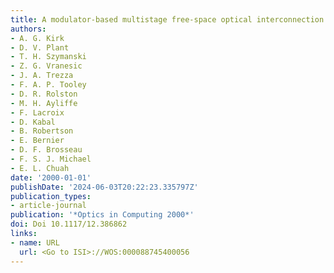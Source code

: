 ```yaml
---
title: A modulator-based multistage free-space optical interconnection system
authors:
- A. G. Kirk
- D. V. Plant
- T. H. Szymanski
- Z. G. Vranesic
- J. A. Trezza
- F. A. P. Tooley
- D. R. Rolston
- M. H. Ayliffe
- F. Lacroix
- D. Kabal
- B. Robertson
- E. Bernier
- D. F. Brosseau
- F. S. J. Michael
- E. L. Chuah
date: '2000-01-01'
publishDate: '2024-06-03T20:22:23.335797Z'
publication_types:
- article-journal
publication: '*Optics in Computing 2000*'
doi: Doi 10.1117/12.386862
links:
- name: URL
  url: <Go to ISI>://WOS:000088745400056
---
```

